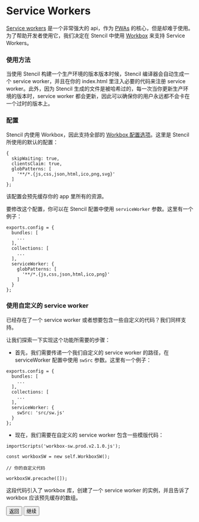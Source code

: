 # Service Workers

[Service workers](https://developers.google.com/web/fundamentals/getting-started/primers/service-workers) 是一个非常强大的  api，作为 [PWAs](https://blog.ionic.io/what-is-a-progressive-web-app/) 的核心，但是却难于使用。为了帮助开发者使用它，我们决定在 Stencil 中使用 [Workbox](https://workboxjs.org/) 来支持 Service Workers。

### 使用方法

当使用 Stencil 构建一个生产环境的版本版本时候，Stencil 编译器会自动生成一个 service worker，并且在你的 index.html 里注入必要的代码来注册 service worker。此外，因为 Stencil 生成的文件是被哈希过的，每一次当你更新生产环境的版本时，service worker 都会更新，因此可以确保你的用户永远都不会卡在一个过时的版本上。

### 配置

Stencil 内使用 Workbox，因此支持全部的 [Workbox 配置选项](https://workboxjs.org/reference-docs/latest/module-workbox-build.html#.Configuration)。这里是 Stencil 所使用的默认的配置：

```
{
  skipWaiting: true,
  clientsClaim: true,
  globPatterns: [
    '**/*.{js,css,json,html,ico,png,svg}'
  ]
};
```

该配置会预先缓存你的 app 里所有的资源。

要修改这个配置，你可以在 Stencil 配置中使用 `serviceWorker` 参数。这里有一个例子：

```
exports.config = {
  bundles: [
    ...
  ],
  collections: [
    ...
  ],
  serviceWorker: {
    globPatterns: [
      '**/*.{js,css,json,html,ico,png}'
    ]
  }
};
```

### 使用自定义的 service worker

已经存在了一个 service worker 或者想要包含一些自定义的代码？我们同样支持。

让我们探索一下实现这个功能所需要的步骤：

- 首先，我们需要传递一个我们自定义的 service worker 的路径，在 serviceWorker 配置中使用 `swSrc` 参数。这里有一个例子：

```
exports.config = {
  bundles: [
    ...
  ],
  collections: [
    ...
  ],
  serviceWorker: {
    swSrc: 'src/sw.js'
  }
};
```

- 现在，我们需要在自定义的 service worker 包含一些模版代码：

```
importScripts('workbox-sw.prod.v2.1.0.js');

const workboxSW = new self.WorkboxSW();

// 你的自定义代码

workboxSW.precache([]);
```
这段代码引入了 workbox 库，创建了一个 service worker 的实例，并且告诉了 workbox 应该预先缓存的数组。



<stencil-route-link url="/docs/server-side-rendering" router="#router" custom="true">
  <button class="backButton">
    返回
  </button>
</stencil-route-link>

<stencil-route-link url="/docs/distribution" custom="true">
  <button class="nextButton">
    继续
  </button>
</stencil-route-link>